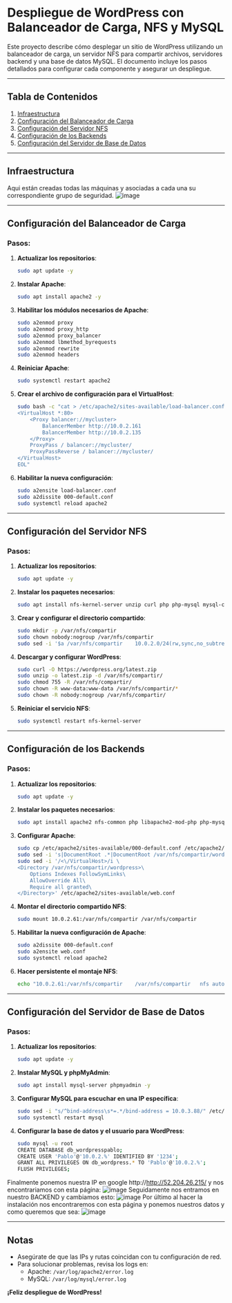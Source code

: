 # Despliegue de WordPress con Balanceador de Carga, NFS y MySQL

Este proyecto describe cómo desplegar un sitio de WordPress utilizando un balanceador de carga, un servidor NFS para compartir archivos, servidores backend y una base de datos MySQL. El documento incluye los pasos detallados para configurar cada componente y asegurar un despliegue.

---

## Tabla de Contenidos
1. [Infraestructura](#infraestructura)
2. [Configuración del Balanceador de Carga](#configuración-del-balanceador-de-carga)
3. [Configuración del Servidor NFS](#configuración-del-servidor-nfs)
4. [Configuración de los Backends](#configuración-de-los-backends)
5. [Configuración del Servidor de Base de Datos](#configuración-del-servidor-de-base-de-datos)

---

## Infraestructura
Aqui están creadas todas las máquinas y asociadas a cada una su correspondiente grupo de seguridad.
![image](https://github.com/user-attachments/assets/c94c658b-0c09-491e-84da-c3b30226cfc6)



---

## Configuración del Balanceador de Carga

### Pasos:
1. **Actualizar los repositorios**:
    ```bash
    sudo apt update -y
    ```

2. **Instalar Apache**:
    ```bash
    sudo apt install apache2 -y
    ```

3. **Habilitar los módulos necesarios de Apache**:
    ```bash
    sudo a2enmod proxy
    sudo a2enmod proxy_http
    sudo a2enmod proxy_balancer
    sudo a2enmod lbmethod_byrequests
    sudo a2enmod rewrite
    sudo a2enmod headers
    ```

4. **Reiniciar Apache**:
    ```bash
    sudo systemctl restart apache2
    ```

5. **Crear el archivo de configuración para el VirtualHost**:
    ```bash
    sudo bash -c "cat > /etc/apache2/sites-available/load-balancer.conf <<EOL
    <VirtualHost *:80>
        <Proxy balancer://mycluster>
            BalancerMember http://10.0.2.161
            BalancerMember http://10.0.2.135
        </Proxy>
        ProxyPass / balancer://mycluster/
        ProxyPassReverse / balancer://mycluster/
    </VirtualHost>
    EOL"
    ```

6. **Habilitar la nueva configuración**:
    ```bash
    sudo a2ensite load-balancer.conf
    sudo a2dissite 000-default.conf
    sudo systemctl reload apache2
    ```

---

## Configuración del Servidor NFS

### Pasos:
1. **Actualizar los repositorios**:
    ```bash
    sudo apt update -y
    ```

2. **Instalar los paquetes necesarios**:
    ```bash
    sudo apt install nfs-kernel-server unzip curl php php-mysql mysql-client -y
    ```

3. **Crear y configurar el directorio compartido**:
    ```bash
    sudo mkdir -p /var/nfs/compartir
    sudo chown nobody:nogroup /var/nfs/compartir
    sudo sed -i '$a /var/nfs/compartir    10.0.2.0/24(rw,sync,no_subtree_check)' /etc/exports
    ```

4. **Descargar y configurar WordPress**:
    ```bash
    sudo curl -O https://wordpress.org/latest.zip
    sudo unzip -o latest.zip -d /var/nfs/compartir/
    sudo chmod 755 -R /var/nfs/compartir/
    sudo chown -R www-data:www-data /var/nfs/compartir/*
    sudo chown -R nobody:nogroup /var/nfs/compartir/
    ```

5. **Reiniciar el servicio NFS**:
    ```bash
    sudo systemctl restart nfs-kernel-server
    ```

---

## Configuración de los Backends

### Pasos:
1. **Actualizar los repositorios**:
    ```bash
    sudo apt update -y
    ```

2. **Instalar los paquetes necesarios**:
    ```bash
    sudo apt install apache2 nfs-common php libapache2-mod-php php-mysql php-curl php-gd php-xml php-mbstring php-xmlrpc php-zip php-soap php -y
    ```

3. **Configurar Apache**:
    ```bash
    sudo cp /etc/apache2/sites-available/000-default.conf /etc/apache2/sites-available/web.conf
    sudo sed -i 's|DocumentRoot .*|DocumentRoot /var/nfs/compartir/wordpress|g' /etc/apache2/sites-available/web.conf
    sudo sed -i '/<\/VirtualHost>/i \
    <Directory /var/nfs/compartir/wordpress>\
        Options Indexes FollowSymLinks\
        AllowOverride All\
        Require all granted\
    </Directory>' /etc/apache2/sites-available/web.conf
    ```

4. **Montar el directorio compartido NFS**:
    ```bash
    sudo mount 10.0.2.61:/var/nfs/compartir /var/nfs/compartir
    ```

5. **Habilitar la nueva configuración de Apache**:
    ```bash
    sudo a2dissite 000-default.conf
    sudo a2ensite web.conf
    sudo systemctl reload apache2
    ```

6. **Hacer persistente el montaje NFS**:
    ```bash
    echo "10.0.2.61:/var/nfs/compartir    /var/nfs/compartir   nfs auto,nofail,noatime,nolock,intr,tcp,actimeo=1800 0 0" | sudo tee -a /etc/fstab
    ```

---

## Configuración del Servidor de Base de Datos

### Pasos:
1. **Actualizar los repositorios**:
    ```bash
    sudo apt update -y
    ```

2. **Instalar MySQL y phpMyAdmin**:
    ```bash
    sudo apt install mysql-server phpmyadmin -y
    ```

3. **Configurar MySQL para escuchar en una IP específica**:
    ```bash
    sudo sed -i "s/^bind-address\s*=.*/bind-address = 10.0.3.88/" /etc/mysql/mysql.conf.d/mysqld.cnf
    sudo systemctl restart mysql
    ```

4. **Configurar la base de datos y el usuario para WordPress**:
    ```bash
    sudo mysql -u root 
    CREATE DATABASE db_wordpresspablo;
    CREATE USER 'Pablo'@'10.0.2.%' IDENTIFIED BY '1234';
    GRANT ALL PRIVILEGES ON db_wordpress.* TO 'Pablo'@'10.0.2.%';
    FLUSH PRIVILEGES;
    ```
Finalmente ponemos nuestra IP en google http://http://52.204.26.215/ y nos encontrariamos con esta página:
![image](https://github.com/user-attachments/assets/63d9d51c-5361-4e26-a9ae-ea0482bdb79e)
Seguidamente nos entramos en nuestro BACKEND y cambiamos esto:
![image](https://github.com/user-attachments/assets/f6bf470e-386c-4613-ad59-3898024d8957)
Por último al hacer la instalación nos encontraremos con esta página y ponemos nuestros datos y como queremos que sea:
![image](https://github.com/user-attachments/assets/0ded3bc9-ebcb-4665-a97a-45639ff2c170)


 


---

## Notas
- Asegúrate de que las IPs y rutas coincidan con tu configuración de red.
- Para solucionar problemas, revisa los logs en:
  - Apache: `/var/log/apache2/error.log`
  - MySQL: `/var/log/mysql/error.log`

**¡Feliz despliegue de WordPress!**

